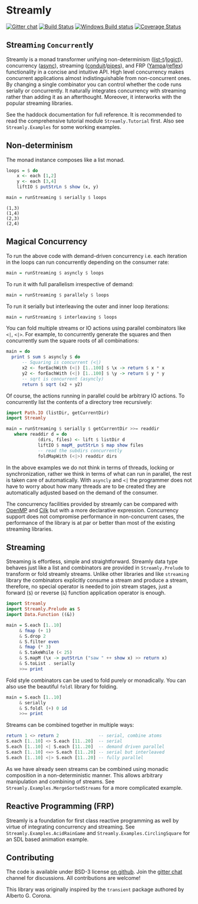 # Streamly

[![Gitter chat](https://badges.gitter.im/composewell/gitter.svg)](https://gitter.im/composewell/streamly)
[![Build Status](https://travis-ci.org/composewell/streamly.svg?branch=master)](https://travis-ci.org/composewell/streamly)
[![Windows Build status](https://ci.appveyor.com/api/projects/status/ajxg0c79raou9ned?svg=true)](https://ci.appveyor.com/project/harendra-kumar/streamly)
[![Coverage Status](https://coveralls.io/repos/composewell/streamly/badge.svg?branch=master&service=github)](https://coveralls.io/github/composewell/streamly?branch=master)

## Stream`ing` `Concurrent`ly

Streamly is a monad transformer unifying non-determinism
([list-t](https://hackage.haskell.org/package/list-t)/[logict](https://hackage.haskell.org/package/logict)),
concurrency ([async](https://hackage.haskell.org/package/async)),
streaming ([conduit](https://hackage.haskell.org/package/conduit)\/[pipes](https://hackage.haskell.org/package/pipes)),
and FRP ([Yampa](https://hackage.haskell.org/package/Yampa)\/[reflex](https://hackage.haskell.org/package/reflex))
functionality in a concise and intuitive API.
High level concurrency makes concurrent applications almost indistinguishable
from non-concurrent ones.  By changing a single combinator you can control
whether the code runs serially or concurrently.  It naturally integrates
concurrency with streaming rather than adding it as an afterthought.
Moreover, it interworks with the popular streaming libraries.

See the haddock documentation for full reference.  It is recommended to read
the comprehensive tutorial module `Streamly.Tutorial` first. Also see
`Streamly.Examples` for some working examples.

## Non-determinism

The monad instance composes like a list monad.

``` haskell
loops = $ do
    x <- each [1,2]
    y <- each [3,4]
    liftIO $ putStrLn $ show (x, y)

main = runStreaming $ serially $ loops
```
```
(1,3)
(1,4)
(2,3)
(2,4)
```

## Magical Concurrency

To run the above code with demand-driven concurrency i.e. each iteration in the
loops can run concurrently depending on the consumer rate:

``` haskell
main = runStreaming $ asyncly $ loops
```

To run it with full parallelism irrespective of demand:

``` haskell
main = runStreaming $ parallely $ loops
```

To run it serially but interleaving the outer and inner loop iterations:

``` haskell
main = runStreaming $ interleaving $ loops
```

You can fold multiple streams or IO actions using parallel combinators like
`<|`, `<|>`. For example, to concurrently generate the squares and then
concurrently sum the square roots of all combinations:

``` haskell
main = do
  print $ sum $ asyncly $ do
      -- Squaring is concurrent (<|)
      x2 <- forEachWith (<|) [1..100] $ \x -> return $ x * x
      y2 <- forEachWith (<|) [1..100] $ \y -> return $ y * y
      -- sqrt is concurrent (asyncly)
      return $ sqrt (x2 + y2)
```

Of course, the actions running in parallel could be arbitrary IO actions.  To
concurrently list the contents of a directory tree recursively:

``` haskell
import Path.IO (listDir, getCurrentDir)
import Streamly

main = runStreaming $ serially $ getCurrentDir >>= readdir
   where readdir d = do
            (dirs, files) <- lift $ listDir d
            liftIO $ mapM_ putStrLn $ map show files
            -- read the subdirs concurrently
            foldMapWith (<|>) readdir dirs
```

In the above examples we do not think in terms of threads, locking or
synchronization, rather we think in terms of what can run in parallel, the rest
is taken care of automatically. With `asyncly` and `<|` the programmer does not
have to worry about how many threads are to be created they are automatically
adjusted based on the demand of the consumer.

The concurrency facilities provided by streamly can be compared with
[OpenMP](https://en.wikipedia.org/wiki/OpenMP) and
[Cilk](https://en.wikipedia.org/wiki/Cilk) but with a more declarative
expression.  Concurrency support does not compromise performance in
non-concurrent cases, the performance of the library is at par or better than
most of the existing streaming libraries.

## Streaming

Streaming is effortless, simple and straightforward. Streamly data type behaves
just like a list and combinators are provided in `Streamly.Prelude` to
transform or fold streamly streams. Unlike other libraries and like `streaming`
library the combinators explicitly consume a stream and produce a stream,
therefore, no special operator is needed to join stream stages, just a forward
(`$`) or reverse (`&`) function application operator is enough.

```haskell
import Streamly
import Streamly.Prelude as S
import Data.Function ((&))

main = S.each [1..10]
     & fmap (+ 1)
     & S.drop 2
     & S.filter even
     & fmap (* 3)
     & S.takeWhile (< 25)
     & S.mapM (\x -> putStrLn ("saw " ++ show x) >> return x)
     & S.toList . serially
     >>= print
```

Fold style combinators can be used to fold purely or monadically. You can also
use the beautiful `foldl` library for folding.

```haskell
main = S.each [1..10]
     & serially
     & S.foldl (+) 0 id
     >>= print
```

Streams can be combined together in multiple ways:

```haskell
return 1 <> return 2               -- serial, combine atoms
S.each [1..10] <> S.each [11..20]  -- serial
S.each [1..10] <| S.each [11..20]  -- demand driven parallel
S.each [1..10] <=> S.each [11..20] -- serial but interleaved
S.each [1..10] <|> S.each [11..20] -- fully parallel
```

As we have already seen streams can be combined using monadic composition in a
non-deterministic manner. This allows arbitrary manipulation and combining of
streams. See `Streamly.Examples.MergeSortedStreams` for a more complicated
example.

## Reactive Programming (FRP)

Streamly is a foundation for first class reactive programming as well by virtue
of integrating concurrency and streaming. See `Streamly.Examples.AcidRainGame`
and `Streamly.Examples.CirclingSquare` for an SDL based animation example.

## Contributing

The code is available under BSD-3 license [on
github](https://github.com/composewell/streamly). Join the [gitter
chat](https://gitter.im/composewell/streamly) channel for discussions. All
contributions are welcome!

This library was originally inspired by the `transient` package authored by
Alberto G. Corona.
